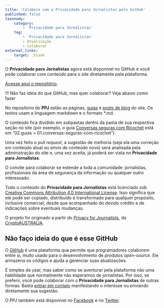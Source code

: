 ```yaml
---
title: 'Colabore com o Privacidade para Jornalistas pelo GitHub'
published: false
taxonomy:
    category:
        - 'Privacidade para Jornalistas'
    tag:
        - 'Privacidade para Jornalistas'
        - Atualização
        - Colaborar
external_links:
    target: _blank
---
```


O **Privacidade para Jornalistas** agora está disponível no GitHub e você pode colaborar com conteúdo para o site diretamente pela plataforma.

[Acesse aqui o repositório](https://github.com/rhhernandes/privacidade-para-jornalistas).

!!! Não faz ideia do que GitHub, mas quer colaborar? Veja abaixo como fazer

No repositório do **PPJ** estão as páginas, [guias](https://privacidadeparajornalistas.org/guias) e [posts de blog](https://privacidadeparajornalistas.org/blog) do site. Os textos usam a linguagem markdown e o formato *.md. 

O conteúdo fica dividido em subpastas dentro da pasta de sua respectiva seção no site (por exemplo, o guia [Conversas seguras com Ricochet](https://privacidadeparajornalistas.org/guias/conversas-seguras-com-ricochet) está em “02.guias > 01.conversas-seguras-com-ricochet”). 

Uma vez feito o _pull request_, a sugestão de melhoria (seja ela uma correção em conteúdo atual ou envio de conteúdo novo) será analisada pela administração do site e, uma vez aceita, já poderá ser vista no **Privacidade para Jornalistas**.

O convite para colaborar se estende a toda a comunidade: jornalistas, profissionais da área de segurança da informação ou qualquer outro interessado. 

Todo o conteúdo do **Privacidade para Jornalistas** está licenciado sob [Creative Commons Attribution 4.0 International License](https://creativecommons.org/licenses/by/4.0/). Isso significa que ele pode ser copiado, distribuído e transformado para qualquer propósito, inclusive comercial, desde que acompanhado do devido crédito e de indicações sobre eventuais mudanças. 

O projeto foi originado a partir do [Privacy for Journalists](https://privacyforjournalists.org.au/), da [CryptoAUSTRALIA](https://cryptoaustralia.org.au/).

## Não faço ideia do que é esse GitHub

O [GitHub](https://github.com/) é uma plataforma que permite que programadores colaborem entre si, muito usado para o desenvolvimento de produtos _open-source_. Ele armazena os códigos e ajuda a gerenciar suas atualizações. 

É simples de usar, mas saber como se aventurar pela plataforma não uma habilidade que normalmente não esperamos de jornalistas. Por isso, se preferir, você pode colaborar com o **Privacidade para Jornalistas** de outras formas. Basta [entrar em contato](mailto:contato@privacidadeparajornalistas.org) manifestando o interesse ou enviando diretamente sua sugestão.

O PPJ também está disponível no [Facebook](https://www.facebook.com/privacidadeparajornalistas/) e no [Twitter](https://twitter.com/privacidadeJorn/).